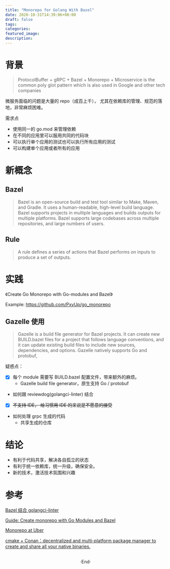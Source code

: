 ```yaml
---
title: "Monorepo for Golang With Bazel"
date: 2020-10-31T14:39:06+08:00
draft: false
tags: 
categories: 
featured_image: 
description: 
---
```


# 背景

> ProtocolBuffer + gRPC + Bazel + Monorepo + Microservice is the common poly glot pattern which is also used in Google and other tech companies

微服务面临的问题是大量的 repo（成百上千）， 尤其在依赖库的管理、规范的落地，非常麻烦困难。

需求点
- 使用同一的 go.mod 来管理依赖
- 在不同的应用里可以服用共同的代码块
- 可以执行单个应用的测试也可以执行所有应用的测试
- 可以构建单个应用或者所有的应用

# 新概念

## Bazel
> Bazel is an open-source build and test tool similar to Make, Maven, and Gradle. It uses a human-readable, high-level build language. Bazel supports projects in multiple languages and builds outputs for multiple platforms. Bazel supports large codebases across multiple repositories, and large numbers of users.

## Rule 
>A rule defines a series of actions that Bazel performs on inputs to produce a set of outputs.

# 实践 
《Create Go Monorepo with Go-modules and Bazel》

Example: https://github.com/PxyUp/go_monorepo 

## Gazelle 使用

> Gazelle is a build file generator for Bazel projects. It can create new BUILD.bazel files for a project that follows language conventions, and it can update existing build files to include new sources, dependencies, and options. Gazelle natively supports Go and protobuf, 


疑惑点：

- [x] 每个 module 需要写 BUILD.bazel 配置文件，带来额外的麻烦。
    - Gazelle build file generator，原生支持 Go / protobuf
- 如何跟 reviewdog(golangci-linter) 结合
- [x] ~~不支持 IDE， 给习惯用 IDE 的来说是不愿意的接受~~
- 如何处理 grpc 生成的代码
    - 共享生成的仓库

# 结论
- 有利于代码共享，解决各自孤立的状态
- 有利于统一依赖库，统一升级，确保安全。
- 新的技术，激活技术氛围和兴趣

# 参考
[Bazel 结合 golangci-linter](https://github.com/atlassian/bazel-tools)

[Guide: Create monorepo with Go Modules and Bazel](https://www.reddit.com/r/golang/comments/dfod3o/guide_create_monorepo_with_go_modules_and_bazel/) 

[Monorepo at Uber](https://www.reddit.com/r/golang/comments/gjo2ei/building_ubers_go_monorepo_with_bazel/)

[cmake + Conan：decentralized and multi-platform package manager to create and share all your native binaries.](https://conan.io/)

<br>

<center>  ·End·  </center>
